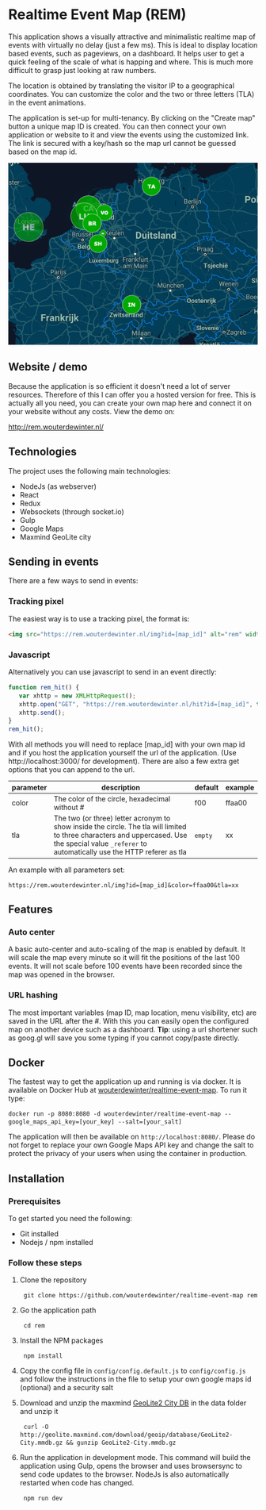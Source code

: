 # Realtime Event Map (REM)
This application shows a visually attractive and minimalistic realtime map of events with virtually no delay (just a few ms). This is ideal to display location based events, such as pageviews, on a dashboard. It helps user to get a quick feeling of the scale of what is happing and where. This is much more difficult to grasp just looking at raw numbers.

The location is obtained by translating the visitor IP to a geographical coordinates. You can customize the color and the two or three letters (TLA) in the event animations.

The application is set-up for multi-tenancy. By clicking on the "Create map" button a unique map ID is created. You can then connect your own application or website to it and view the events using the customized link. The link is secured with a key/hash so the map url cannot be guessed based on the map id.

![screenshot](docs/screenshot.png)

## Website / demo
Because the application is so efficient it doesn't need a lot of server resources. Therefore of this I can offer you a hosted version for free.
This is actually all you need, you can create your own map here and connect it on your website without any costs. View the demo on:

http://rem.wouterdewinter.nl/
    
## Technologies
The project uses the following main technologies:

* NodeJs (as webserver)
* React
* Redux
* Websockets (through socket.io)
* Gulp
* Google Maps
* Maxmind GeoLite city

## Sending in events
There are a few ways to send in events:

### Tracking pixel
The easiest way is to use a tracking pixel, the format is:

```html
<img src="https://rem.wouterdewinter.nl/img?id=[map_id]" alt="rem" width="1" height="1" />
```

### Javascript
Alternatively you can use javascript to send in an event directly:

```javascript
function rem_hit() {
   var xhttp = new XMLHttpRequest();
   xhttp.open("GET", "https://rem.wouterdewinter.nl/hit?id=[map_id]", true);
   xhttp.send();
}
rem_hit();
```

With all methods you will need to replace [map_id] with your own map id and if you host the application yourself the url of the application. (Use http://localhost:3000/ for development). There are also a few extra get options that you can append to the url.

parameter | description | default | example
--- | --- | --- | ---
color | The color of the circle, hexadecimal without # | f00 | ffaa00
tla | The two (or three) letter acronym to show inside the circle. The tla will limited to three characters and uppercased. Use the special value `_referer` to automatically use the HTTP referer as tla | `empty` | xx

An example with all parameters set:
    
    https://rem.wouterdewinter.nl/img?id=[map_id]&color=ffaa00&tla=xx

## Features

### Auto center
A basic auto-center and auto-scaling of the map is enabled by default. It will scale the map every minute so it will fit the positions of the last 100 events. It will not scale before 100 events have been recorded since the map was opened in the browser.

### URL hashing
The most important variables (map ID, map location, menu visibility, etc) are saved in the URL after the #. With this you can easily open the configured map on another device such as a dashboard. __Tip__: using a url shortener such as goog.gl will save you some typing if you cannot copy/paste directly. 

## Docker
The fastest way to get the application up and running is via docker. It is available on Docker Hub at [wouterdewinter/realtime-event-map](https://hub.docker.com/r/wouterdewinter/realtime-event-map/). To run it type:

    docker run -p 8080:8080 -d wouterdewinter/realtime-event-map --google_maps_api_key=[your_key] --salt=[your_salt]
    
The application will then be available on `http://localhost:8080/`. Please do not forget to replace your own Google Maps API key and change the salt to protect the privacy of your users when using the container in production.

## Installation

### Prerequisites
To get started you need the following:

* Git installed
* Nodejs / npm installed
    
### Follow these steps
1. Clone the repository

        git clone https://github.com/wouterdewinter/realtime-event-map rem

2. Go the application path
        
        cd rem

3. Install the NPM packages

        npm install

4. Copy the config file in `config/config.default.js` to `config/config.js` and follow the instructions in the file to setup your own google maps id (optional) and a security salt

5. Download and unzip the maxmind [GeoLite2 City DB](http://dev.maxmind.com/geoip/geoip2/geolite2/) in the data folder and unzip it

        curl -O http://geolite.maxmind.com/download/geoip/database/GeoLite2-City.mmdb.gz && gunzip GeoLite2-City.mmdb.gz

6. Run the application in development mode. This command will build the application using Gulp, opens the browser and uses browsersync to send code updates to the browser. NodeJs is also automatically restarted when code has changed.

        npm run dev
